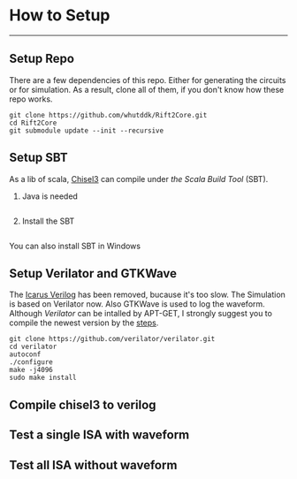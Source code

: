 
# How to Setup

-----------------

## Setup Repo
There are a few dependencies of this repo. Either for generating the circuits or for simulation. As a result, clone all of them, if you don't know how these repo works.

```
git clone https://github.com/whutddk/Rift2Core.git
cd Rift2Core
git submodule update --init --recursive
```


## Setup SBT
As a lib of scala, [Chisel3](https://github.com/chipsalliance/chisel3) can compile under *the Scala Build Tool* (SBT).
1. Java is needed
``` sudo apt-get install default-jdk
```
2. Install the SBT
``` sudo apt-get install sbt
```
You can also install SBT in Windows


## Setup Verilator and GTKWave
The [Icarus Verilog](http://iverilog.icarus.com/) has been removed, bucause it's too slow. The Simulation is based on Verilator now. Also GTKWave is used to log the waveform. Although *Verilator* can be intalled by APT-GET, I strongly suggest you to compile the newest version by the [steps](https://verilator.org/guide/latest/install.html).

```
git clone https://github.com/verilator/verilator.git
cd verilator
autoconf
./configure
make -j4096
sudo make install
```

## Compile chisel3 to verilog



## Test a single ISA with waveform



## Test all ISA without waveform

